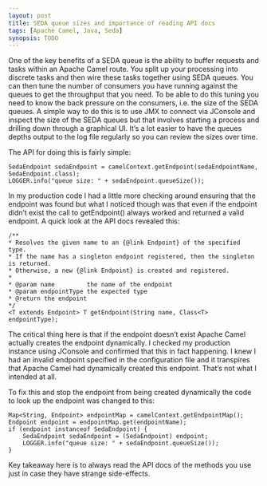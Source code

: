 ```yaml
---
layout: post
title: SEDA queue sizes and importance of reading API docs
tags: [Apache Camel, Java, Seda]
synopsis: TODO
---
```

One of the key benefits of a SEDA queue is the ability to buffer requests and tasks within an Apache Camel route. You split up your processing into discrete tasks and then wire these tasks together using SEDA queues. You can then tune the number of consumers you have running against the queues to get the throughput that you need. To be able to do this tuning you need to know the back pressure on the consumers, i.e. the size of the SEDA queues. A simple way to do this is to use JMX to connect via JConsole and inspect the size of the SEDA queues but that involves starting a process and drilling down through a graphical UI. It’s a lot easier to have the queues depths output to the log file regularly so you can review the sizes over time.
 
The API for doing this is fairly simple:
 
    SedaEndpoint sedaEndpoint = camelContext.getEndpoint(sedaEndpointName,  SedaEndpoint.class);
    LOGGER.info("queue size: " + sedaEndpoint.queueSize());
 
In my production code I had a little more checking around ensuring that the endpoint was found but what I noticed though was that even if the endpoint didn’t exist the call to getEndpoint() always worked and returned a valid endpoint. A quick look at the API docs revealed this:
 
    /**
    * Resolves the given name to an {@link Endpoint} of the specified type.
    * If the name has a singleton endpoint registered, then the singleton is returned.
    * Otherwise, a new {@link Endpoint} is created and registered.
    *
    * @param name         the name of the endpoint
    * @param endpointType the expected type
    * @return the endpoint
    */
    <T extends Endpoint> T getEndpoint(String name, Class<T> endpointType);
 
The critical thing here is that if the endpoint doesn’t exist Apache Camel actually creates the endpoint dynamically. I checked my production instance using JConsole  and confirmed that this in fact happening. I knew I had an invalid endpoint specified in the configuration file and it transpires that Apache Camel had dynamically created this endpoint. That’s not what I intended at all.
 
To fix this and stop the endpoint from being created dynamically the code to look up the endpoint was  changed to this:
 
    Map<String, Endpoint> endpointMap = camelContext.getEndpointMap();
    Endpoint endpoint = endpointMap.get(endpointName);
    if (endpoint instanceof SedaEndpoint) {
        SedaEndpoint sedaEndpoint = (SedaEndpoint) endpoint;
        LOGGER.info("queue size: " + sedaEndpoint.queueSize());
    }
 
Key takeaway here is to always read the API docs of the methods you use just in case they have strange side-effects.